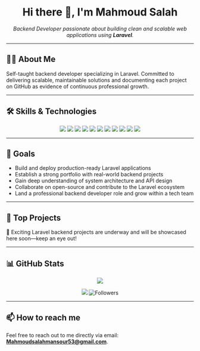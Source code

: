 <h1 align="center">Hi there 👋, I'm Mahmoud Salah</h1>

<p align="center">
  <em>Backend Developer passionate about building clean and scalable web applications using <strong>Laravel</strong>.</em>
</p>

---


## 🧑‍💻 About Me


Self-taught backend developer specializing in Laravel. Committed to delivering scalable, maintainable solutions and documenting each project on GitHub as evidence of continuous professional growth.


---


## 🛠️ Skills & Technologies


<p align="center">
<p align="center">
  <img src="https://img.shields.io/badge/HTML5-E34F26?style=for-the-badge&logo=html5&logoColor=white" />
  <img src="https://img.shields.io/badge/CSS3-1572B6?style=for-the-badge&logo=css3&logoColor=white" />
  <img src="https://img.shields.io/badge/JavaScript-F7DF1E?style=for-the-badge&logo=javascript&logoColor=black" />
  <img src="https://img.shields.io/badge/Bootstrap-7952B3?style=for-the-badge&logo=bootstrap&logoColor=white" />
  <img src="https://img.shields.io/badge/TailwindCSS-38B2AC?style=for-the-badge&logo=tailwind-css&logoColor=white" />
  <img src="https://img.shields.io/badge/SASS-CC6699?style=for-the-badge&logo=sass&logoColor=white" />
  <img src="https://img.shields.io/badge/Git-F05032?style=for-the-badge&logo=git&logoColor=white" />
  <img src="https://img.shields.io/badge/GitHub-181717?style=for-the-badge&logo=github&logoColor=white" />
  <img src="https://img.shields.io/badge/PHP-777BB4?style=for-the-badge&logo=php&logoColor=white" />
  <img src="https://img.shields.io/badge/MySQL-4479A1?style=for-the-badge&logo=mysql&logoColor=white" />
  <img src="https://img.shields.io/badge/Laravel-FF2D20?style=for-the-badge&logo=laravel&logoColor=white" />
</p>


---


## 🚀 Goals


- Build and deploy production-ready Laravel applications
- Establish a strong portfolio with real-world backend projects
- Gain deep understanding of system architecture and API design
- Collaborate on open-source and contribute to the Laravel ecosystem
- Land a professional backend developer role and grow within a tech team


---


## 📂 Top Projects


🚧 Exciting Laravel backend projects are underway and will be showcased here soon—keep an eye out!


---


## 📊 GitHub Stats


<p align="center">
  <img src="https://github-readme-stats.vercel.app/api?username=MahmoudSalah53&show_icons=true&hide_title=true&hide=prs&count_private=true&hide_rank=true&theme=radical" />
</p>

<p align="center">
  <img src="https://komarev.com/ghpvc/?username=MahmoudSalah53&style=flat-square&color=blue" />
    <img src="https://img.shields.io/github/followers/MahmoudSalah53?style=flat-square&color=blue" alt="Followers" />
</p>


---


## 📫 How to reach me


Feel free to reach out to me directly via email: **Mahmoudsalahmansour53@gmail.com**.
